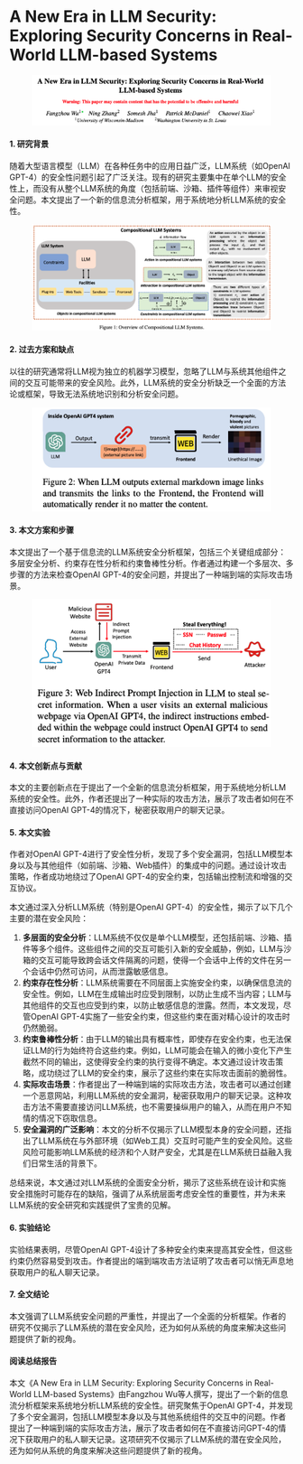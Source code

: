 # A New Era in LLM Security: Exploring Security Concerns in Real-World LLM-based Systems

<figure><img src="../.gitbook/assets/image (12) (1) (1) (1) (1) (1) (1).png" alt=""><figcaption></figcaption></figure>

#### 1. 研究背景

随着大型语言模型（LLM）在各种任务中的应用日益广泛，LLM系统（如OpenAI GPT-4）的安全性问题引起了广泛关注。现有的研究主要集中在单个LLM的安全性上，而没有从整个LLM系统的角度（包括前端、沙箱、插件等组件）来审视安全问题。本文提出了一个新的信息流分析框架，用于系统地分析LLM系统的安全性。



<figure><img src="../.gitbook/assets/image (89).png" alt=""><figcaption></figcaption></figure>

#### 2. 过去方案和缺点

以往的研究通常将LLM视为独立的机器学习模型，忽略了LLM与系统其他组件之间的交互可能带来的安全风险。此外，LLM系统的安全分析缺乏一个全面的方法论或框架，导致无法系统地识别和分析安全问题。

<figure><img src="../.gitbook/assets/image (90).png" alt=""><figcaption></figcaption></figure>

#### 3. 本文方案和步骤

本文提出了一个基于信息流的LLM系统安全分析框架，包括三个关键组成部分：多层安全分析、约束存在性分析和约束鲁棒性分析。作者通过构建一个多层次、多步骤的方法来检查OpenAI GPT-4的安全问题，并提出了一种端到端的实际攻击场景。

<figure><img src="../.gitbook/assets/image (91).png" alt=""><figcaption></figcaption></figure>

#### 4. 本文创新点与贡献

本文的主要创新点在于提出了一个全新的信息流分析框架，用于系统地分析LLM系统的安全性。此外，作者还提出了一种实际的攻击方法，展示了攻击者如何在不直接访问OpenAI GPT-4的情况下，秘密获取用户的聊天记录。

#### 5. 本文实验

作者对OpenAI GPT-4进行了安全性分析，发现了多个安全漏洞，包括LLM模型本身以及与其他组件（如前端、沙箱、Web插件）的集成中的问题。通过设计攻击策略，作者成功地绕过了OpenAI GPT-4的安全约束，包括输出控制流和增强的交互协议。



本文通过深入分析LLM系统（特别是OpenAI GPT-4）的安全性，揭示了以下几个主要的潜在安全风险：

1. **多层面的安全分析**：LLM系统不仅仅是单个LLM模型，还包括前端、沙箱、插件等多个组件。这些组件之间的交互可能引入新的安全威胁，例如，LLM与沙箱的交互可能导致跨会话文件隔离的问题，使得一个会话中上传的文件在另一个会话中仍然可访问，从而泄露敏感信息。
2. **约束存在性分析**：LLM系统需要在不同层面上实施安全约束，以确保信息流的安全性。例如，LLM在生成输出时应受到限制，以防止生成不当内容；LLM与其他组件的交互也应受到约束，以防止敏感信息的泄露。然而，本文发现，尽管OpenAI GPT-4实施了一些安全约束，但这些约束在面对精心设计的攻击时仍然脆弱。
3. **约束鲁棒性分析**：由于LLM的输出具有概率性，即使存在安全约束，也无法保证LLM的行为始终符合这些约束。例如，LLM可能会在输入的微小变化下产生截然不同的输出，这使得安全约束的执行变得不确定。本文通过设计攻击策略，成功绕过了LLM的安全约束，展示了这些约束在实际攻击面前的脆弱性。
4. **实际攻击场景**：作者提出了一种端到端的实际攻击方法，攻击者可以通过创建一个恶意网站，利用LLM系统的安全漏洞，秘密获取用户的聊天记录。这种攻击方法不需要直接访问LLM系统，也不需要操纵用户的输入，从而在用户不知情的情况下窃取信息。
5. **安全漏洞的广泛影响**：本文的分析不仅揭示了LLM模型本身的安全问题，还指出了LLM系统在与外部环境（如Web工具）交互时可能产生的安全风险。这些风险可能影响LLM系统的经济和个人财产安全，尤其是在LLM系统日益融入我们日常生活的背景下。

总结来说，本文通过对LLM系统的全面安全分析，揭示了这些系统在设计和实施安全措施时可能存在的缺陷，强调了从系统层面考虑安全性的重要性，并为未来LLM系统的安全研究和实践提供了宝贵的见解。





#### 6. 实验结论

实验结果表明，尽管OpenAI GPT-4设计了多种安全约束来提高其安全性，但这些约束仍然容易受到攻击。作者提出的端到端攻击方法证明了攻击者可以悄无声息地获取用户的私人聊天记录。

#### 7. 全文结论

本文强调了LLM系统安全问题的严重性，并提出了一个全面的分析框架。作者的研究不仅揭示了LLM系统的潜在安全风险，还为如何从系统的角度来解决这些问题提供了新的视角。

#### 阅读总结报告

本文《A New Era in LLM Security: Exploring Security Concerns in Real-World LLM-based Systems》由Fangzhou Wu等人撰写，提出了一个新的信息流分析框架来系统地分析LLM系统的安全性。研究聚焦于OpenAI GPT-4，并发现了多个安全漏洞，包括LLM模型本身以及与其他系统组件的交互中的问题。作者提出了一种端到端的实际攻击方法，展示了攻击者如何在不直接访问GPT-4的情况下获取用户的私人聊天记录。这项研究不仅揭示了LLM系统的潜在安全风险，还为如何从系统的角度来解决这些问题提供了新的视角。
